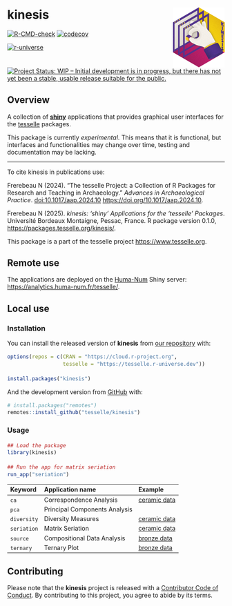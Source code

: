 
<!-- README.md is generated from README.Rmd. Please edit that file -->

# kinesis <img width=120px src="man/figures/logo.png" align="right" />

<!-- badges: start -->

[![R-CMD-check](https://github.com/tesselle/kinesis/actions/workflows/R-CMD-check.yaml/badge.svg)](https://github.com/tesselle/kinesis/actions/workflows/R-CMD-check.yaml)
[![codecov](https://codecov.io/gh/tesselle/kinesis/graph/badge.svg?token=i2n7T978ex)](https://app.codecov.io/gh/tesselle/kinesis)

<a href="https://tesselle.r-universe.dev/kinesis"
class="pkgdown-devel"><img
src="https://tesselle.r-universe.dev/badges/kinesis"
alt="r-universe" /></a> [![Project Status: WIP – Initial development is
in progress, but there has not yet been a stable, usable release
suitable for the
public.](https://www.repostatus.org/badges/latest/wip.svg)](https://www.repostatus.org/#wip)
<!-- badges: end -->

## Overview

A collection of [**shiny**](https://shiny.posit.co) applications that
provides graphical user interfaces for the
[tesselle](https://www.tesselle.org) packages.

This package is currently *experimental*. This means that it is
functional, but interfaces and functionalities may change over time,
testing and documentation may be lacking.

------------------------------------------------------------------------

To cite kinesis in publications use:

Frerebeau N (2024). “The tesselle Project: a Collection of R Packages
for Research and Teaching in Archaeology.” *Advances in Archaeological
Practice*. <doi:10.1017/aap.2024.10>
<https://doi.org/10.1017/aap.2024.10>.

Frerebeau N (2025). *kinesis: ‘shiny’ Applications for the ‘tesselle’
Packages*. Université Bordeaux Montaigne, Pessac, France. R package
version 0.1.0, <https://packages.tesselle.org/kinesis/>.

This package is a part of the tesselle project
<https://www.tesselle.org>.

## Remote use

The applications are deployed on the [Huma-Num](https://www.huma-num.fr)
Shiny server: <https://analytics.huma-num.fr/tesselle/>.

## Local use

### Installation

You can install the released version of **kinesis** from [our
repository](https://tesselle.r-universe.dev) with:

``` r
options(repos = c(CRAN = "https://cloud.r-project.org",
                  tesselle = "https://tesselle.r-universe.dev"))

install.packages("kinesis")
```

And the development version from [GitHub](https://github.com/) with:

``` r
# install.packages("remotes")
remotes::install_github("tesselle/kinesis")
```

### Usage

``` r
## Load the package
library(kinesis)

## Run the app for matrix seriation
run_app("seriation")
```

| Keyword | Application name | Example |
|:---|:---|:---|
| `ca` | Correspondence Analysis | [ceramic data](https://analytics.huma-num.fr/tesselle/ca?data=https://raw.githubusercontent.com/tesselle/folio/refs/heads/main/data-raw/zuni.csv) |
| `pca` | Principal Components Analysis |  |
| `diversity` | Diversity Measures | [ceramic data](https://analytics.huma-num.fr/tesselle/diversity?data=https://raw.githubusercontent.com/tesselle/folio/refs/heads/main/data-raw/zuni.csv) |
| `seriation` | Matrix Seriation | [ceramic data](https://analytics.huma-num.fr/tesselle/seriation?data=https://raw.githubusercontent.com/tesselle/folio/refs/heads/main/data-raw/zuni.csv) |
| `source` | Compositional Data Analysis | [bronze data](https://analytics.huma-num.fr/tesselle/source?data=https://raw.githubusercontent.com/tesselle/folio/refs/heads/main/data-raw/bronze.csv) |
| `ternary` | Ternary Plot | [bronze data](https://analytics.huma-num.fr/tesselle/ternary?data=https://raw.githubusercontent.com/tesselle/folio/refs/heads/main/data-raw/bronze.csv) |

## Contributing

Please note that the **kinesis** project is released with a [Contributor
Code of Conduct](https://www.tesselle.org/conduct.html). By contributing
to this project, you agree to abide by its terms.
